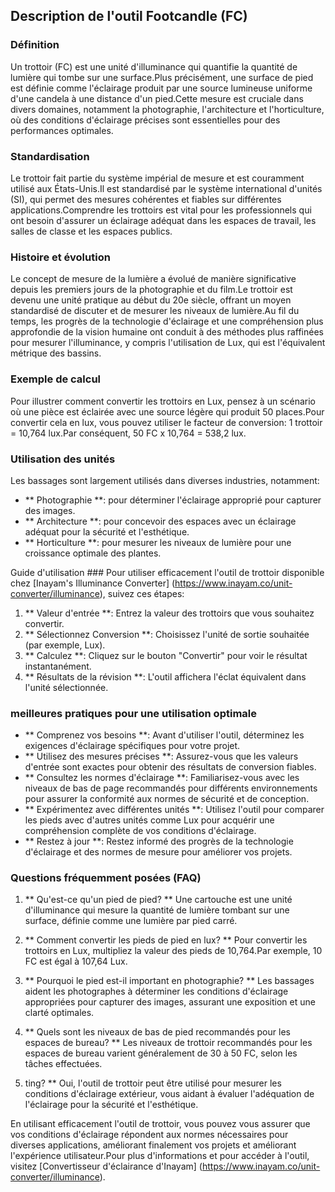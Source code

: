 ## Description de l'outil Footcandle (FC)

### Définition
Un trottoir (FC) est une unité d'illuminance qui quantifie la quantité de lumière qui tombe sur une surface.Plus précisément, une surface de pied est définie comme l'éclairage produit par une source lumineuse uniforme d'une candela à une distance d'un pied.Cette mesure est cruciale dans divers domaines, notamment la photographie, l'architecture et l'horticulture, où des conditions d'éclairage précises sont essentielles pour des performances optimales.

### Standardisation
Le trottoir fait partie du système impérial de mesure et est couramment utilisé aux États-Unis.Il est standardisé par le système international d'unités (SI), qui permet des mesures cohérentes et fiables sur différentes applications.Comprendre les trottoirs est vital pour les professionnels qui ont besoin d'assurer un éclairage adéquat dans les espaces de travail, les salles de classe et les espaces publics.

### Histoire et évolution
Le concept de mesure de la lumière a évolué de manière significative depuis les premiers jours de la photographie et du film.Le trottoir est devenu une unité pratique au début du 20e siècle, offrant un moyen standardisé de discuter et de mesurer les niveaux de lumière.Au fil du temps, les progrès de la technologie d'éclairage et une compréhension plus approfondie de la vision humaine ont conduit à des méthodes plus raffinées pour mesurer l'illuminance, y compris l'utilisation de Lux, qui est l'équivalent métrique des bassins.

### Exemple de calcul
Pour illustrer comment convertir les trottoirs en Lux, pensez à un scénario où une pièce est éclairée avec une source légère qui produit 50 places.Pour convertir cela en lux, vous pouvez utiliser le facteur de conversion: 1 trottoir = 10,764 lux.Par conséquent, 50 FC x 10,764 = 538,2 lux.

### Utilisation des unités
Les bassages sont largement utilisés dans diverses industries, notamment:
- ** Photographie **: pour déterminer l'éclairage approprié pour capturer des images.
- ** Architecture **: pour concevoir des espaces avec un éclairage adéquat pour la sécurité et l'esthétique.
- ** Horticulture **: pour mesurer les niveaux de lumière pour une croissance optimale des plantes.

Guide d'utilisation ###
Pour utiliser efficacement l'outil de trottoir disponible chez [Inayam's Illuminance Converter] (https://www.inayam.co/unit-converter/illuminance), suivez ces étapes:
1. ** Valeur d'entrée **: Entrez la valeur des trottoirs que vous souhaitez convertir.
2. ** Sélectionnez Conversion **: Choisissez l'unité de sortie souhaitée (par exemple, Lux).
3. ** Calculez **: Cliquez sur le bouton "Convertir" pour voir le résultat instantanément.
4. ** Résultats de la révision **: L'outil affichera l'éclat équivalent dans l'unité sélectionnée.

### meilleures pratiques pour une utilisation optimale
- ** Comprenez vos besoins **: Avant d'utiliser l'outil, déterminez les exigences d'éclairage spécifiques pour votre projet.
- ** Utilisez des mesures précises **: Assurez-vous que les valeurs d'entrée sont exactes pour obtenir des résultats de conversion fiables.
- ** Consultez les normes d'éclairage **: Familiarisez-vous avec les niveaux de bas de page recommandés pour différents environnements pour assurer la conformité aux normes de sécurité et de conception.
- ** Expérimentez avec différentes unités **: Utilisez l'outil pour comparer les pieds avec d'autres unités comme Lux pour acquérir une compréhension complète de vos conditions d'éclairage.
- ** Restez à jour **: Restez informé des progrès de la technologie d'éclairage et des normes de mesure pour améliorer vos projets.

### Questions fréquemment posées (FAQ)

1. ** Qu'est-ce qu'un pied de pied? **
Une cartouche est une unité d'illuminance qui mesure la quantité de lumière tombant sur une surface, définie comme une lumière par pied carré.

2. ** Comment convertir les pieds de pied en lux? **
Pour convertir les trottoirs en Lux, multipliez la valeur des pieds de 10,764.Par exemple, 10 FC est égal à 107,64 Lux.

3. ** Pourquoi le pied est-il important en photographie? **
Les bassages aident les photographes à déterminer les conditions d'éclairage appropriées pour capturer des images, assurant une exposition et une clarté optimales.

4. ** Quels sont les niveaux de bas de pied recommandés pour les espaces de bureau? **
Les niveaux de trottoir recommandés pour les espaces de bureau varient généralement de 30 à 50 FC, selon les tâches effectuées.

5. ting? **
Oui, l'outil de trottoir peut être utilisé pour mesurer les conditions d'éclairage extérieur, vous aidant à évaluer l'adéquation de l'éclairage pour la sécurité et l'esthétique.

En utilisant efficacement l'outil de trottoir, vous pouvez vous assurer que vos conditions d'éclairage répondent aux normes nécessaires pour diverses applications, améliorant finalement vos projets et améliorant l'expérience utilisateur.Pour plus d'informations et pour accéder à l'outil, visitez [Convertisseur d'éclairance d'Inayam] (https://www.inayam.co/unit-converter/illuminance).